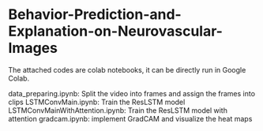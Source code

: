 # Behavior-Prediction-and-Explanation-on-Neurovascular-Images


The attached codes are colab notebooks, it can be directly run in Google Colab.

data_preparing.ipynb: Split the video into frames and assign the frames into clips
LSTMConvMain.ipynb: Train the ResLSTM model
LSTMConvMainWithAttention.ipynb: Train the ResLSTM model with attention
gradcam.ipynb: implement GradCAM and visualize the heat maps
